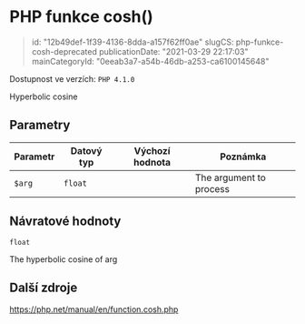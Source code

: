PHP funkce cosh()
=================

> id: "12b49def-1f39-4136-8dda-a157f62ff0ae"
> slugCS: php-funkce-cosh-deprecated
> publicationDate: "2021-03-29 22:17:03"
> mainCategoryId: "0eeab3a7-a54b-46db-a253-ca6100145648"

Dostupnost ve verzích: `PHP 4.1.0`

Hyperbolic cosine


Parametry
--------------

| Parametr | Datový typ | Výchozí hodnota | Poznámka |
|-----|-----|-----|-----|
| `$arg` | `float` |  | The argument to process |


Návratové hodnoty
----------------

`float`

The hyperbolic cosine of arg

Další zdroje
------------

https://php.net/manual/en/function.cosh.php
